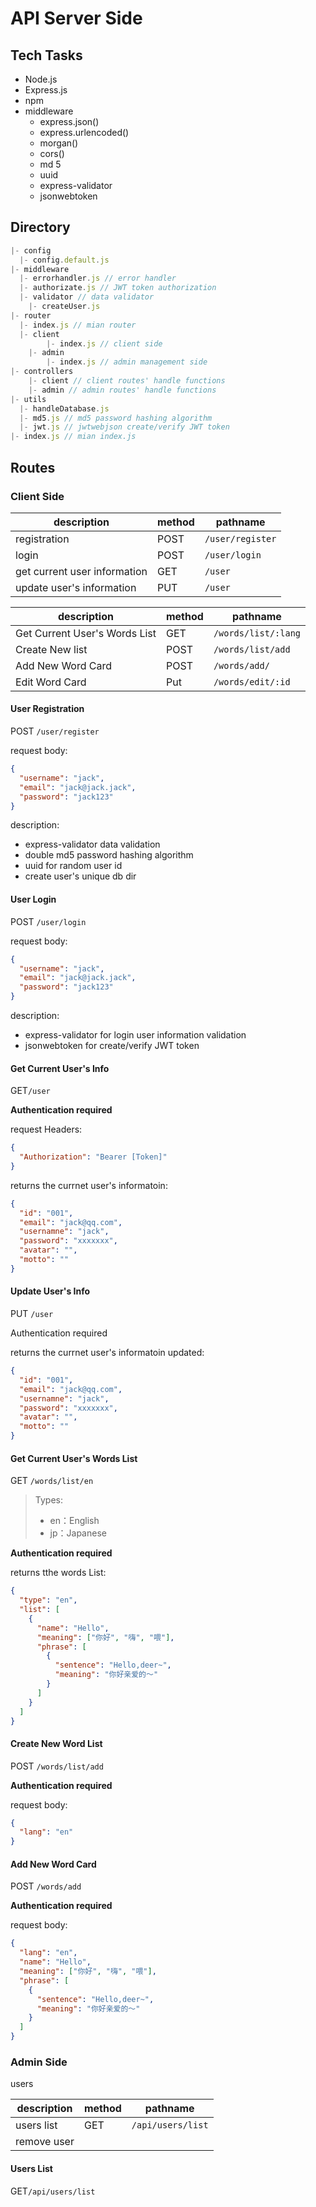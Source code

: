 # API Server Side

## Tech Tasks

- Node.js
- Express.js
- npm
- middleware
  - express.json()
  - express.urlencoded()
  - morgan()
  - cors()
  - md 5
  - uuid
  - express-validator
  - jsonwebtoken

## Directory

```js
|- config
  |- config.default.js
|- middleware
  |- errorhandler.js // error handler
  |- authorizate.js // JWT token authorization
  |- validator // data validator
    |- createUser.js
|- router
  |- index.js // mian router
  |- client
		|- index.js // client side
	|- admin
		|- index.js // admin management side
|- controllers
	|- client // client routes' handle functions
	|- admin // admin routes' handle functions
|- utils
  |- handleDatabase.js
  |- md5.js // md5 password hashing algorithm
  |- jwt.js // jwtwebjson create/verify JWT token
|- index.js // mian index.js
```

## Routes

### Client Side

| description                  | method | pathname         |
| ---------------------------- | ------ | ---------------- |
| registration                 | POST   | `/user/register` |
| login                        | POST   | `/user/login`    |
| get current user information | GET    | `/user`          |
| update user's information    | PUT    | `/user`          |

| description                   | method | pathname            |
| ----------------------------- | ------ | ------------------- |
| Get Current User's Words List | GET    | `/words/list/:lang` |
| Create New list               | POST   | `/words/list/add`   |
| Add New Word Card             | POST   | `/words/add/`       |
| Edit Word Card                | Put    | `/words/edit/:id`   |

#### User Registration

POST `/user/register`

request body:

```json
{
  "username": "jack",
  "email": "jack@jack.jack",
  "password": "jack123"
}
```

description:

- express-validator data validation
- double md5 password hashing algorithm
- uuid for random user id
- create user's unique db dir

#### User Login

POST `/user/login`

request body:

```json
{
  "username": "jack",
  "email": "jack@jack.jack",
  "password": "jack123"
}
```

description:

- express-validator for login user information validation
- jsonwebtoken for create/verify JWT token

#### Get Current User's Info

GET`/user`

**Authentication required**

request Headers:

```json
{
  "Authorization": "Bearer [Token]"
}
```

returns the currnet user's informatoin:

```json
{
  "id": "001",
  "email": "jack@qq.com",
  "usernamne": "jack",
  "password": "xxxxxxx",
  "avatar": "",
  "motto": ""
}
```

#### Update User's Info

PUT `/user`

Authentication required

returns the currnet user's informatoin updated:

```json
{
  "id": "001",
  "email": "jack@qq.com",
  "usernamne": "jack",
  "password": "xxxxxxx",
  "avatar": "",
  "motto": ""
}
```

#### Get Current User's Words List

GET `/words/list/en`

> Types:
>
> - en：English
> - jp：Japanese

**Authentication required**

returns tthe words List:

```json
{
  "type": "en",
  "list": [
    {
      "name": "Hello",
      "meaning": ["你好", "嗨", "喂"],
      "phrase": [
        {
          "sentence": "Hello,deer~",
          "meaning": "你好亲爱的～"
        }
      ]
    }
  ]
}
```

#### Create New Word List

POST `/words/list/add`

**Authentication required**

request body:

```json
{
  "lang": "en"
}
```

#### Add New Word Card

POST `/words/add`

**Authentication required**

request body:

```json
{
  "lang": "en",
  "name": "Hello",
  "meaning": ["你好", "嗨", "喂"],
  "phrase": [
    {
      "sentence": "Hello,deer~",
      "meaning": "你好亲爱的～"
    }
  ]
}
```

### Admin Side

users

| description | method | pathname          |
| ----------- | ------ | ----------------- |
| users list  | GET    | `/api/users/list` |
| remove user |        |                   |

#### Users List

GET`/api/users/list`
